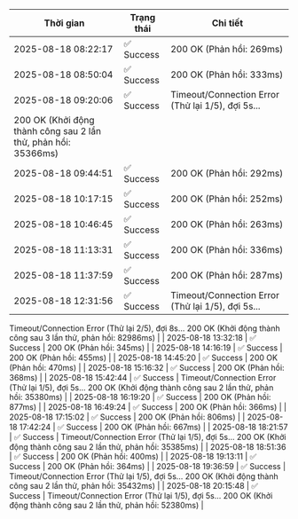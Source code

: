 | Thời gian | Trạng thái | Chi tiết |
|---|---|---|
| 2025-08-18 08:22:17 | ✅ Success | 200 OK (Phản hồi: 269ms) |
| 2025-08-18 08:50:04 | ✅ Success | 200 OK (Phản hồi: 333ms) |
| 2025-08-18 09:20:06 | ✅ Success | Timeout/Connection Error (Thử lại 1/5), đợi 5s...
200 OK (Khởi động thành công sau 2 lần thử, phản hồi: 35366ms) |
| 2025-08-18 09:44:51 | ✅ Success | 200 OK (Phản hồi: 292ms) |
| 2025-08-18 10:17:15 | ✅ Success | 200 OK (Phản hồi: 252ms) |
| 2025-08-18 10:46:45 | ✅ Success | 200 OK (Phản hồi: 263ms) |
| 2025-08-18 11:13:31 | ✅ Success | 200 OK (Phản hồi: 336ms) |
| 2025-08-18 11:37:59 | ✅ Success | 200 OK (Phản hồi: 287ms) |
| 2025-08-18 12:31:56 | ✅ Success | Timeout/Connection Error (Thử lại 1/5), đợi 5s...
Timeout/Connection Error (Thử lại 2/5), đợi 8s...
200 OK (Khởi động thành công sau 3 lần thử, phản hồi: 82986ms) |
| 2025-08-18 13:32:18 | ✅ Success | 200 OK (Phản hồi: 345ms) |
| 2025-08-18 14:16:19 | ✅ Success | 200 OK (Phản hồi: 455ms) |
| 2025-08-18 14:45:20 | ✅ Success | 200 OK (Phản hồi: 470ms) |
| 2025-08-18 15:16:32 | ✅ Success | 200 OK (Phản hồi: 368ms) |
| 2025-08-18 15:42:44 | ✅ Success | Timeout/Connection Error (Thử lại 1/5), đợi 5s...
200 OK (Khởi động thành công sau 2 lần thử, phản hồi: 35380ms) |
| 2025-08-18 16:19:20 | ✅ Success | 200 OK (Phản hồi: 877ms) |
| 2025-08-18 16:49:24 | ✅ Success | 200 OK (Phản hồi: 366ms) |
| 2025-08-18 17:15:02 | ✅ Success | 200 OK (Phản hồi: 806ms) |
| 2025-08-18 17:42:24 | ✅ Success | 200 OK (Phản hồi: 667ms) |
| 2025-08-18 18:21:57 | ✅ Success | Timeout/Connection Error (Thử lại 1/5), đợi 5s...
200 OK (Khởi động thành công sau 2 lần thử, phản hồi: 35385ms) |
| 2025-08-18 18:51:36 | ✅ Success | 200 OK (Phản hồi: 400ms) |
| 2025-08-18 19:13:11 | ✅ Success | 200 OK (Phản hồi: 364ms) |
| 2025-08-18 19:36:59 | ✅ Success | Timeout/Connection Error (Thử lại 1/5), đợi 5s...
200 OK (Khởi động thành công sau 2 lần thử, phản hồi: 35432ms) |
| 2025-08-18 20:15:48 | ✅ Success | Timeout/Connection Error (Thử lại 1/5), đợi 5s...
200 OK (Khởi động thành công sau 2 lần thử, phản hồi: 52380ms) |
